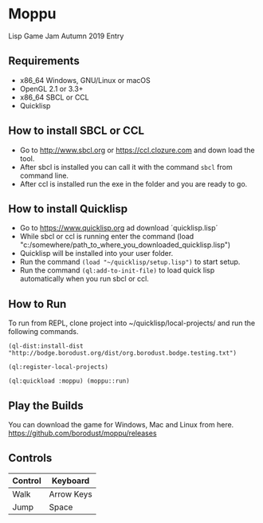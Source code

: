 # Moppu
Lisp Game Jam Autumn 2019 Entry

## Requirements

- x86_64 Windows, GNU/Linux or macOS
- OpenGL 2.1 or 3.3+
- x86_64 SBCL or CCL
- Quicklisp

## How to install SBCL or CCL
- Go to http://www.sbcl.org or https://ccl.clozure.com and down load the tool.
- After sbcl is installed you can call it with the command `sbcl` from command line.
- After ccl is installed run the exe in the folder and you are ready to go.

## How to install Quicklisp
- Go to https://www.quicklisp.org ad download ´quicklisp.lisp´
- While sbcl or ccl is running enter the command (load "c:/somewhere/path_to_where_you_downloaded_quicklisp.lisp")
- Quicklisp will be installed into your user folder.
- Run the command `(load "~/quicklisp/setup.lisp")` to start setup.
- Run the command `(ql:add-to-init-file)` to load quick lisp automatically when you run sbcl or ccl.

## How to Run
To run from REPL, clone project into ~/quicklisp/local-projects/ and run the following commands.

```
(ql-dist:install-dist "http://bodge.borodust.org/dist/org.borodust.bodge.testing.txt")

(ql:register-local-projects)

(ql:quickload :moppu) (moppu::run)
```

## Play the Builds
You can download the game for Windows, Mac and Linux from here.
https://github.com/borodust/moppu/releases

## Controls
| Control  | Keyboard |
|---------|---------|
| Walk  | Arrow Keys |
| Jump | Space |
